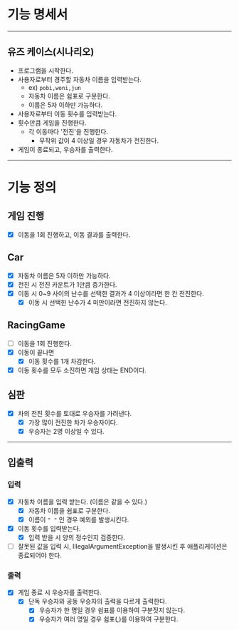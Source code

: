 # 기능 명세서

---

## 유즈 케이스(시나리오)

- 프로그램을 시작한다.
- 사용자로부터 경주할 자동차 이름을 입력받는다.
  - ex) `pobi,woni,jun`
  - 자동차 이름은 쉼표로 구분한다.
  - 이름은 5자 이하만 가능하다.
- 사용자로부터 이동 횟수를 입력받는다.
- 횟수만큼 게임을 진행한다.
  - 각 이동마다 '전진'을 진행한다. 
    - 무작위 값이 4 이상일 경우 자동차가 전진한다.
- 게임이 종료되고, 우승자를 출력한다.

---

# 기능 정의

## 게임 진행

- [x] 이동을 1회 진행하고, 이동 결과를 출력한다.

## Car

- [x] 자동차 이름은 5자 이하만 가능하다.
- [x] 전진 시 전진 카운트가 1만큼 증가한다.
- [x] 이동 시 0~9 사이의 난수를 선택한 결과가 4 이상이라면 한 칸 전진한다.
  - [x] 이동 시 선택한 난수가 4 미만이라면 전진하지 않는다.

## RacingGame

- [ ] 이동을 1회 진행한다.
- [x] 이동이 끝나면 
  - [x] 이동 횟수를 1개 차감한다.
- [x] 이동 횟수를 모두 소진하면 게임 상태는 END이다.

## 심판

- [x] 차의 전진 횟수를 토대로 우승자를 가려낸다.
  - [x] 가장 많이 전진한 차가 우승자이다.
  - [x] 우승자는 2명 이상일 수 있다.

---

## 입출력

### 입력

- [x] 자동차 이름을 입력 받는다. (이름은 같을 수 있다.)
  - [x] 자동차 이름을 쉼표로 구분한다.
  - [x] 이름이 `" "` 인 경우 예외를 발생시킨다.
- [x] 이동 횟수를 입력받는다.
  - [x] 입력 받을 시 양의 정수인지 검증한다.
- [ ] 잘못된 값을 입력 시, IllegalArgumentException을 발생시킨 후 애플리케이션은 종료되어야 한다.

### 출력 

- [x] 게임 종료 시 우승자를 출력한다.
  - [x] 단독 우승자와 공동 우승자의 출력을 다르게 출력한다.
    - [x] 우승자가 한 명일 경우 쉼표를 이용하여 구분짓지 않는다. 
    - [x] 우승자가 여러 명일 경우 쉼표(,)를 이용하여 구분한다.